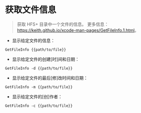 # 获取文件信息

> 获取 HFS+ 目录中一个文件的信息。
> 更多信息：<https://keith.github.io/xcode-man-pages/GetFileInfo.1.html>。

- 显示给定文件的信息：

`GetFileInfo {{path/to/file}}`

- 显示给定文件的创建[时]间和日期：

`GetFileInfo -d {{path/to/file}}`

- 显示给定文件的最后[修]改时间和日期：

`GetFileInfo -m {{path/to/file}}`

- 显示给定文件的[创]作者：

`GetFileInfo -c {{path/to/file}}`